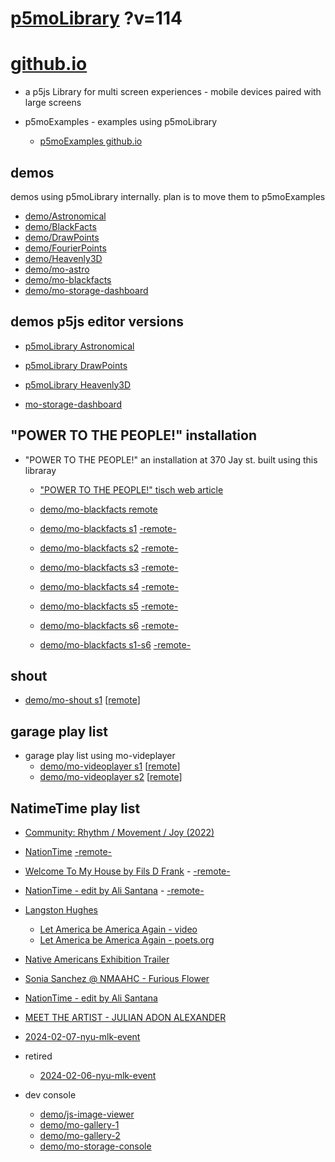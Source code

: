 # [p5moLibrary](https://github.com/molab-itp/p5moLibrary) ?v=114

# [github.io](https://molab-itp.github.io/p5moLibrary/src?v=114)

- a p5js Library for multi screen experiences - mobile devices paired with large screens

- p5moExamples - examples using p5moLibrary

  - [ p5moExamples github.io ](https://molab-itp.github.io/p5moExamples)

## demos

demos using p5moLibrary internally. plan is to move them to p5moExamples

- [demo/Astronomical](demo/Astronomical?v=114)
- [demo/BlackFacts](demo/BlackFacts?v=114)
- [demo/DrawPoints](demo/DrawPoints?v=114)
- [demo/FourierPoints](demo/FourierPoints?v=114)
- [demo/Heavenly3D](demo/Heavenly3D?v=114)
- [demo/mo-astro](demo/mo-astro?v=114)
- [demo/mo-blackfacts](demo/mo-blackfacts?v=114)
- [demo/mo-storage-dashboard](demo/mo-storage-dashboard?v=114)

## demos p5js editor versions

- [p5moLibrary Astronomical](https://editor.p5js.org/jht9629-nyu/sketches/iIIAb8KIDr)

- [p5moLibrary DrawPoints](https://editor.p5js.org/jht9629-nyu/sketches/TQyVoswjQ)

- [p5moLibrary Heavenly3D](https://editor.p5js.org/jht9629-nyu/sketches/6VM5IMP4m)

- [mo-storage-dashboard](https://editor.p5js.org/jht9629-nyu/sketches/Osz28nOS9)

## "POWER TO THE PEOPLE!" installation

- "POWER TO THE PEOPLE!" an installation at 370 Jay st. built using this libraray

  - ["POWER TO THE PEOPLE!" tisch web article](https://tisch.nyu.edu/itp/news/spring-2024/community-facing-interactive-installations-on-the-ground-floor-o)

  - [demo/mo-blackfacts remote](demo/mo-blackfacts?v=114)
  - [demo/mo-blackfacts s1](demo/mo-blackfacts?v=114&group=s1&qrcode=mo-blackfacts-qrcode-1.png) [-remote-](demo/mo-blackfacts?v=114&group=s1)
  - [demo/mo-blackfacts s2](demo/mo-blackfacts?v=114&group=s2&qrcode=mo-blackfacts-qrcode-2.png) [-remote-](demo/mo-blackfacts?v=114&group=s2)
  - [demo/mo-blackfacts s3](demo/mo-blackfacts?v=114&group=s3&qrcode=mo-blackfacts-qrcode-3.png) [-remote-](demo/mo-blackfacts?v=114&group=s3)
  - [demo/mo-blackfacts s4](demo/mo-blackfacts?v=114&group=s4&qrcode=mo-blackfacts-qrcode-4.png) [-remote-](demo/mo-blackfacts?v=114&group=s4)
  - [demo/mo-blackfacts s5](demo/mo-blackfacts?v=114&group=s5&qrcode=mo-blackfacts-qrcode-5.png) [-remote-](demo/mo-blackfacts?v=114&group=s5)
  - [demo/mo-blackfacts s6](demo/mo-blackfacts?v=114&group=s6&qrcode=mo-blackfacts-qrcode-6.png) [-remote-](demo/mo-blackfacts?v=114&group=s6)
  - [demo/mo-blackfacts s1-s6](demo/mo-blackfacts?v=114&group=s1,s2,s3,s4,s5,s6&qrcode=mo-blackfacts-qrcode-1-6.png) [-remote-](demo/mo-blackfacts?v=114&group=s1,s2,s3,s4,s5,s6)

## shout

- [demo/mo-shout s1](demo/mo-shout?v=114&group=s1&qrcode=mo-shout-qrcode-1.png) [[remote](qrcode/mo-shout.html?v=114&group=s1)]
<!-- https://molab-itp.github.io/p5moLibrary/src/qrcode/mo-shout.html?group=s1 -->

## garage play list

- garage play list using mo-videplayer
  - [demo/mo-videoplayer s1](demo/mo-videoplayer?v=114&group=s1&qrcode=mo-videoplayer-qrcode-1.png)
    [[remote](qrcode/mo-videoplayer.html?v=114&group=s1)]
  - [demo/mo-videoplayer s2](demo/mo-videoplayer?v=114&group=s2&qrcode=mo-videoplayer-qrcode-2.png)
    [[remote](qrcode/mo-videoplayer.html?v=114&group=s2)]

## NatimeTime play list

- [Community: Rhythm / Movement / Joy (2022)](demo/mo-videoplayer/index.html?playlist=8HfVf69nUX0)

- [NationTime](demo/mo-videoplayer/index.html?qrcode=NationTime.png) [-remote-](demo/mo-videoplayer/index.html)

- [Welcome To My House by Fils D Frank](demo/mo-videoplayer/?playlist=kinLtCLHYvo&title=Welcome%20To%20My%20House%20by%20Fils%20D%20Frank&qrcode=NationTime.png) - [-remote-](demo/mo-videoplayer/?playlist=kinLtCLHYvo&title=Welcome%20To%20My%20House%20by%20Fils%20D%20Frank)

- [NationTime - edit by Ali Santana](demo/mo-videoplayer/?playlist=-UtKxghWlvY&title=NationTime%20-%20ELUCID%20-%20BETAMAX&qrcode=NationTime.png) - [-remote-](demo/mo-videoplayer/?playlist=-UtKxghWlvY&title=NationTime%20-%20ELUCID%20-%20BETAMAX)

- [Langston Hughes ](demo/BlackFacts?playlist=XzI3huqpCi4)

  - [Let America be America Again - video](demo/mo-blackfacts?playlist=CFNM8GB_Yp0&title=%E2%98%85)
  - [Let America be America Again - poets.org](https://poets.org/poem/let-america-be-america-again)

- [Native Americans Exhibition Trailer](demo/BlackFacts?playlist=hpjNGTYvpxw)

- [Sonia Sanchez @ NMAAHC - Furious Flower](demo/mo-blackfacts?playlist=FNLp8e-cfgk&title=Sonia%20Sanchez)

- [NationTime - edit by Ali Santana](demo/mo-videoplayer?playlist=-UtKxghWlvY&title=NationTime%20-%20ELUCID%20-%20BETAMAX&qrcode=NationTime.png)

- [MEET THE ARTIST - JULIAN ADON ALEXANDER](demo/mo-blackfacts?playlist=wk0La_2igws&title=MEET%20THE%20ARTIST%20-%20JULIAN%20ADON%20ALEXANDE%20-%20What%20it%20is&qrcode=JULIAN.png)

- [2024-02-07-nyu-mlk-event](demo/mo-blackfacts?playlist=lG758MniLYg&qrcode=annoucement-01.png&title=2024-02-07-nyu-mlk-event)

- retired

  - [2024-02-06-nyu-mlk-event](demo/mo-blackfacts?playlist=zbRz5xTaLYI&qrcode=annoucement-01.png&title=2024-02-06-nyu-mlk-event)
  <!-- - [Weapons of White Destruction - TJ](demo/mo-blackfacts?playlist=ob8YQPGJiHY&title=Weapons%20of%20White%20Destruction%20-%20TJ&&qrcode=TJ.png) -->

- dev console

  - [demo/js-image-viewer](demo/js-image-viewer?v=114)
  - [demo/mo-gallery-1](demo/mo-gallery-1?v=114)
  - [demo/mo-gallery-2](demo/mo-gallery-2?v=114)
  - [demo/mo-storage-console](demo/mo-storage-console?v=114)

<!--

- retired
  - [demo/mo-astro-host-0](demo/mo-astro-host-0?v=114)
  - [demo/mo-astro-host-1](demo/mo-astro-host-1?v=114)
  - [demo/mo-astro-remote-0](demo/mo-astro-remote-0?v=114)
  - [demo/mo-astro-remote-1](demo/mo-astro-remote-1?v=114)

  - [demo/mo-blackfacts-host](demo/mo-blackfacts-host?v=114)
  - [demo/mo-blackfacts-remote](demo/mo-blackfacts-remote?v=114)

# https://www.youtube.com/watch?v=hpjNGTYvpxw
# The Land Carries Our Ancestors: Contemporary Art by Native Americans Exhibition Trailer

 -->
